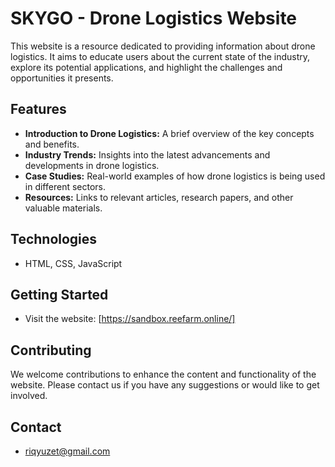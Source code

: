 # SKYGO - Drone Logistics Website

This website is a resource dedicated to providing information about drone logistics. It aims to educate users about the current state of the industry, explore its potential applications, and highlight the challenges and opportunities it presents.

## Features

* **Introduction to Drone Logistics:** A brief overview of the key concepts and benefits.
* **Industry Trends:**  Insights into the latest advancements and developments in drone logistics.
* **Case Studies:** Real-world examples of how drone logistics is being used in different sectors.
* **Resources:** Links to relevant articles, research papers, and other valuable materials.

## Technologies

* HTML, CSS, JavaScript

## Getting Started

* Visit the website: [https://sandbox.reefarm.online/]

## Contributing

We welcome contributions to enhance the content and functionality of the website. Please contact us if you have any suggestions or would like to get involved.

## Contact

* riqyuzet@gmail.com
